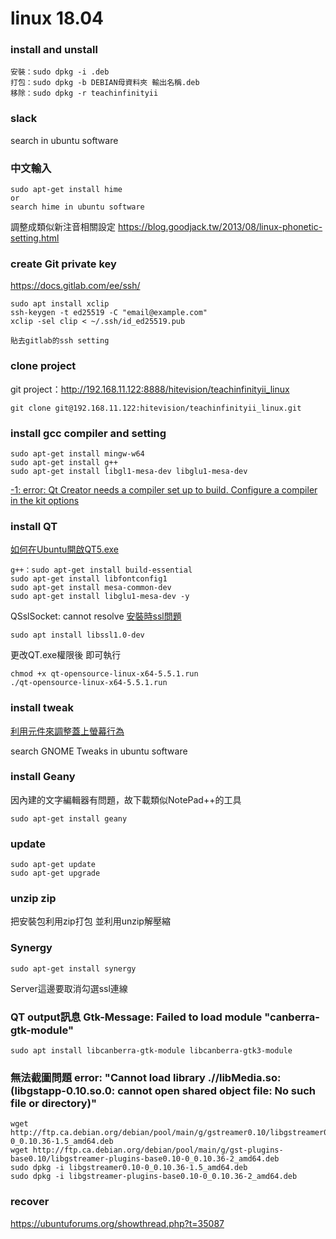 # linux 18.04
### install and unstall
```
安裝：sudo dpkg -i .deb
打包：sudo dpkg -b DEBIAN母資料夾 輸出名稱.deb
移除：sudo dpkg -r teachinfinityii
```

### slack
search in ubuntu software

### 中文輸入
```
sudo apt-get install hime
or
search hime in ubuntu software
```
調整成類似新注音相關設定
https://blog.goodjack.tw/2013/08/linux-phonetic-setting.html

### create Git private key
https://docs.gitlab.com/ee/ssh/
```linux
sudo apt install xclip 
ssh-keygen -t ed25519 -C "email@example.com" 
xclip -sel clip < ~/.ssh/id_ed25519.pub 

貼去gitlab的ssh setting 
```

### clone project

git project：http://192.168.11.122:8888/hitevision/teachinfinityii_linux
```
git clone git@192.168.11.122:hitevision/teachinfinityii_linux.git
```

### install gcc compiler and setting
```linux
sudo apt-get install mingw-w64 
sudo apt-get install g++
sudo apt-get install libgl1-mesa-dev libglu1-mesa-dev
```
[-1: error: Qt Creator needs a compiler set up to build. Configure a compiler in the kit options](https://stackoverflow.com/questions/14700965/qt-creator-needs-a-compiler-set-up-to-build-configure-a-compiler-in-the-kit-opt)

### install QT
[如何在Ubuntu開啟QT5.exe](https://wiki.qt.io/Install_Qt_5_on_Ubuntu)

```linux
g++：sudo apt-get install build-essential
sudo apt-get install libfontconfig1
sudo apt-get install mesa-common-dev
sudo apt-get install libglu1-mesa-dev -y
```

QSslSocket: cannot resolve
[安裝時ssl問題](https://stackoverflow.com/questions/42094214/why-is-qsslsocket-working-with-qt-5-3-but-not-qt-5-7-on-debian-stretch)
```linux
sudo apt install libssl1.0-dev
```

更改QT.exe權限後 即可執行
```linux
chmod +x qt-opensource-linux-x64-5.5.1.run
./qt-opensource-linux-x64-5.5.1.run
```

### install tweak
[利用元件來調整蓋上螢幕行為](https://help.ubuntu.com/stable/ubuntu-help/power-closelid.html.en)

search GNOME Tweaks in ubuntu software

### install Geany
因內建的文字編輯器有問題，故下載類似NotePad++的工具
```linux
sudo apt-get install geany
```

### update
```linux
sudo apt-get update 
sudo apt-get upgrade 
```

### unzip zip
把安裝包利用zip打包
並利用unzip解壓縮

### Synergy
```linux
sudo apt-get install synergy
```
Server這邊要取消勾選ssl連線

### QT output訊息 Gtk-Message: Failed to load module "canberra-gtk-module"
```linux
sudo apt install libcanberra-gtk-module libcanberra-gtk3-module
```

### 無法截圖問題 error:  "Cannot load library .//libMedia.so: (libgstapp-0.10.so.0: cannot open shared object file: No such file or directory)"
```linux=
wget http://ftp.ca.debian.org/debian/pool/main/g/gstreamer0.10/libgstreamer0.10-0_0.10.36-1.5_amd64.deb
wget http://ftp.ca.debian.org/debian/pool/main/g/gst-plugins-base0.10/libgstreamer-plugins-base0.10-0_0.10.36-2_amd64.deb
sudo dpkg -i libgstreamer0.10-0_0.10.36-1.5_amd64.deb
sudo dpkg -i libgstreamer-plugins-base0.10-0_0.10.36-2_amd64.deb
```

### recover
https://ubuntuforums.org/showthread.php?t=35087